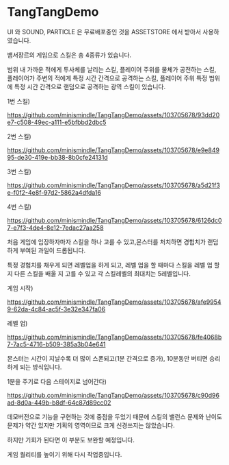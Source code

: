 # TangTangDemo
UI 와 SOUND, PARTICLE 은 무료배포중인 것을 ASSETSTORE 에서 받아서 사용하였습니다.

뱀서장르의 게임으로 스킬은 총 4종류가 있습니다.

범위 내 가까운 적에게 투사체를 날리는 스킬, 플레이어 주위를 물체가 공전하는 스킬, 플레이어가 주변의 적에게 특정 시간 간격으로 공격하는 스킬, 플레이어 주위 특정 범위에 특정 시간 간격으로 랜덤으로 공격하는 광역 스킬이 있습니다.

1번 스킬)


https://github.com/minismindle/TangTangDemo/assets/103705678/93dd20e7-c508-49ec-a111-e5bfbbd2dbc5


2번 스킬)


https://github.com/minismindle/TangTangDemo/assets/103705678/e9e84995-de30-419e-bb38-8b0cfe24131d


3번 스킬)


https://github.com/minismindle/TangTangDemo/assets/103705678/a5d21f3e-f0f2-4e8f-97d2-5862a4dfda16


4번 스킬)


https://github.com/minismindle/TangTangDemo/assets/103705678/6126dc07-e7f3-4de4-8e12-7edac27aa258


처음 게임에 입장하자마자 스킬을 하나 고를 수 있고,몬스터를 처치하면 경험치가 랜덤하게 부여된 과일이 드롭됩니다. 

특정 경험치를 채우게 되면 레벨업을 하게 되고, 레벨 업을 할 때마다 스킬을 레벨 업 할지 다른 스킬을 배울 지 고를 수 있고 각 스킬레벨의 최대치는 5레벨입니다.

게임 시작)


https://github.com/minismindle/TangTangDemo/assets/103705678/afe99549-62da-4c84-ac5f-3e32e347fa06


레벨 업)


https://github.com/minismindle/TangTangDemo/assets/103705678/fe4068b7-7ac5-4716-b509-385a3b04e641


몬스터는 시간이 지날수록 더 많이 스폰되고(1분 간격으로 증가), 10분동안 버티면 승리하게 되는 방식입니다.

1분을 주기로 다음 스테이지로 넘어간다)


https://github.com/minismindle/TangTangDemo/assets/103705678/c90d96ad-8d0a-449b-b8df-64c87d89cc02



데모버전으로 기능을 구현하는 것에 중점을 두었기 때문에 스킬의 밸런스 문제와 난이도 문제가 약간 있지만 기획의 영역이므로 크게 신경쓰지는 않았습니다.

하지만 기회가 된다면 이 부분도 보완할 예정입니다.

게임 퀄리티를 높이기 위해 다시 작업중입니다.


